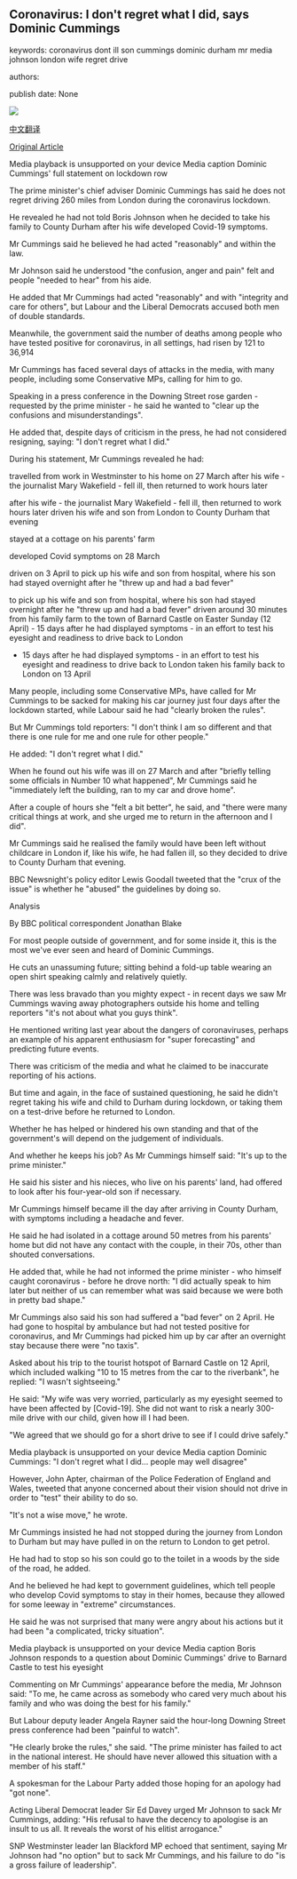 ## Coronavirus: I don't regret what I did, says Dominic Cummings

keywords: coronavirus dont ill son cummings dominic durham mr media johnson london wife regret drive

authors: 

publish date: None

![](https://ichef.bbci.co.uk/images/ic/1024x576/p08f4f4s.jpg)

[中文翻译](Coronavirus%3A%20I%20don%27t%20regret%20what%20I%20did%2C%20says%20Dominic%20Cummings_zh.md)

[Original Article](https://www.bbc.com/news/uk-politics-52800595)

Media playback is unsupported on your device Media caption Dominic Cummings' full statement on lockdown row

The prime minister's chief adviser Dominic Cummings has said he does not regret driving 260 miles from London during the coronavirus lockdown.

He revealed he had not told Boris Johnson when he decided to take his family to County Durham after his wife developed Covid-19 symptoms.

Mr Cummings said he believed he had acted "reasonably" and within the law.

Mr Johnson said he understood "the confusion, anger and pain" felt and people "needed to hear" from his aide.

He added that Mr Cummings had acted "reasonably" and with "integrity and care for others", but Labour and the Liberal Democrats accused both men of double standards.

Meanwhile, the government said the number of deaths among people who have tested positive for coronavirus, in all settings, had risen by 121 to 36,914

Mr Cummings has faced several days of attacks in the media, with many people, including some Conservative MPs, calling for him to go.

Speaking in a press conference in the Downing Street rose garden - requested by the prime minister - he said he wanted to "clear up the confusions and misunderstandings".

He added that, despite days of criticism in the press, he had not considered resigning, saying: "I don't regret what I did."

During his statement, Mr Cummings revealed he had:

travelled from work in Westminster to his home on 27 March after his wife - the journalist Mary Wakefield - fell ill, then returned to work hours later

after his wife - the journalist Mary Wakefield - fell ill, then returned to work hours later driven his wife and son from London to County Durham that evening

stayed at a cottage on his parents' farm

developed Covid symptoms on 28 March

driven on 3 April to pick up his wife and son from hospital, where his son had stayed overnight after he "threw up and had a bad fever"

to pick up his wife and son from hospital, where his son had stayed overnight after he "threw up and had a bad fever" driven around 30 minutes from his family farm to the town of Barnard Castle on Easter Sunday (12 April) - 15 days after he had displayed symptoms - in an effort to test his eyesight and readiness to drive back to London

- 15 days after he had displayed symptoms - in an effort to test his eyesight and readiness to drive back to London taken his family back to London on 13 April

Many people, including some Conservative MPs, have called for Mr Cummings to be sacked for making his car journey just four days after the lockdown started, while Labour said he had "clearly broken the rules".

But Mr Cummings told reporters: "I don't think I am so different and that there is one rule for me and one rule for other people."

He added: "I don't regret what I did."

When he found out his wife was ill on 27 March and after "briefly telling some officials in Number 10 what happened", Mr Cummings said he "immediately left the building, ran to my car and drove home".

After a couple of hours she "felt a bit better", he said, and "there were many critical things at work, and she urged me to return in the afternoon and I did".

Mr Cummings said he realised the family would have been left without childcare in London if, like his wife, he had fallen ill, so they decided to drive to County Durham that evening.

BBC Newsnight's policy editor Lewis Goodall tweeted that the "crux of the issue" is whether he "abused" the guidelines by doing so.

Analysis

By BBC political correspondent Jonathan Blake

For most people outside of government, and for some inside it, this is the most we've ever seen and heard of Dominic Cummings.

He cuts an unassuming future; sitting behind a fold-up table wearing an open shirt speaking calmly and relatively quietly.

There was less bravado than you mighty expect - in recent days we saw Mr Cummings waving away photographers outside his home and telling reporters "it's not about what you guys think".

He mentioned writing last year about the dangers of coronaviruses, perhaps an example of his apparent enthusiasm for "super forecasting" and predicting future events.

There was criticism of the media and what he claimed to be inaccurate reporting of his actions.

But time and again, in the face of sustained questioning, he said he didn't regret taking his wife and child to Durham during lockdown, or taking them on a test-drive before he returned to London.

Whether he has helped or hindered his own standing and that of the government's will depend on the judgement of individuals.

And whether he keeps his job? As Mr Cummings himself said: "It's up to the prime minister."

He said his sister and his nieces, who live on his parents' land, had offered to look after his four-year-old son if necessary.

Mr Cummings himself became ill the day after arriving in County Durham, with symptoms including a headache and fever.

He said he had isolated in a cottage around 50 metres from his parents' home but did not have any contact with the couple, in their 70s, other than shouted conversations.

He added that, while he had not informed the prime minister - who himself caught coronavirus - before he drove north: "I did actually speak to him later but neither of us can remember what was said because we were both in pretty bad shape."

Mr Cummings also said his son had suffered a "bad fever" on 2 April. He had gone to hospital by ambulance but had not tested positive for coronavirus, and Mr Cummings had picked him up by car after an overnight stay because there were "no taxis".

Asked about his trip to the tourist hotspot of Barnard Castle on 12 April, which included walking "10 to 15 metres from the car to the riverbank", he replied: "I wasn't sightseeing."

He said: "My wife was very worried, particularly as my eyesight seemed to have been affected by [Covid-19]. She did not want to risk a nearly 300-mile drive with our child, given how ill I had been.

"We agreed that we should go for a short drive to see if I could drive safely."

Media playback is unsupported on your device Media caption Dominic Cummings: "I don't regret what I did... people may well disagree"

However, John Apter, chairman of the Police Federation of England and Wales, tweeted that anyone concerned about their vision should not drive in order to "test" their ability to do so.

"It's not a wise move," he wrote.

Mr Cummings insisted he had not stopped during the journey from London to Durham but may have pulled in on the return to London to get petrol.

He had had to stop so his son could go to the toilet in a woods by the side of the road, he added.

And he believed he had kept to government guidelines, which tell people who develop Covid symptoms to stay in their homes, because they allowed for some leeway in "extreme" circumstances.

He said he was not surprised that many were angry about his actions but it had been "a complicated, tricky situation".

Media playback is unsupported on your device Media caption Boris Johnson responds to a question about Dominic Cummings' drive to Barnard Castle to test his eyesight

Commenting on Mr Cummings' appearance before the media, Mr Johnson said: "To me, he came across as somebody who cared very much about his family and who was doing the best for his family."

But Labour deputy leader Angela Rayner said the hour-long Downing Street press conference had been "painful to watch".

"He clearly broke the rules," she said. "The prime minister has failed to act in the national interest. He should have never allowed this situation with a member of his staff."

A spokesman for the Labour Party added those hoping for an apology had "got none".

Acting Liberal Democrat leader Sir Ed Davey urged Mr Johnson to sack Mr Cummings, adding: "His refusal to have the decency to apologise is an insult to us all. It reveals the worst of his elitist arrogance."

SNP Westminster leader Ian Blackford MP echoed that sentiment, saying Mr Johnson had "no option" but to sack Mr Cummings, and his failure to do "is a gross failure of leadership".